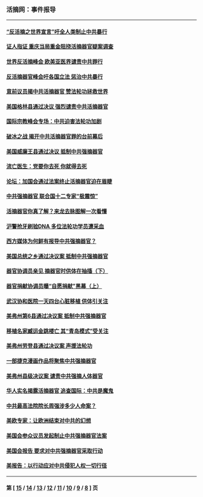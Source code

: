### 活摘网：事件报导
---
#### [“反活摘之世界宣言”吁全人类制止中共暴行](../../pages/nf5877/n13259730.md?11080430) 
#### [证人指证 重庆当局重金阻挠活摘器官疑案调查](../../pages/nf5877/n13259127.md?11080430) 
#### [世界反活摘峰会 欧美亚医界谴责中共罪行](../../pages/nf5877/n13253550.md?11080430) 
#### [反活摘器官峰会吁各国立法 惩治中共暴行](../../pages/nf5877/n13245052.md?11080430) 
#### [意前议员揭中共活摘器官 赞法轮功拯救世界](../../pages/nf5877/n13203445.md?11080430) 
#### [美国格林县通过决议 强烈谴责中共活摘器官](../../pages/nf5877/n13119367.md?11080430) 
#### [国际宗教峰会专场：中共迫害法轮功加剧](../../pages/nf5877/n13088279.md?11080430) 
#### [破冰之战 揭开中共活摘器官罪的台前幕后](../../pages/nf5877/n13082457.md?11080430) 
#### [美国威廉王县通过决议 抵制中共强摘器官](../../pages/nf5877/n13056521.md?11080430) 
#### [流亡医生：党要你去死 你就得去死](../../pages/nf5877/n13052835.md?11080430) 
#### [论坛：加国会通过法案终止活摘器官迫在眉睫](../../pages/nf5877/n13029839.md?11080430) 
#### [中共强摘器官 联合国十二专家“极震惊”](../../pages/nf5877/n13024313.md?11080430) 
#### [活摘器官你真了解？来龙去脉图解一次看懂](../../pages/nf5877/n13013820.md?11080430) 
#### [沪警抢牙刷验DNA 多位法轮功学员遭采血](../../pages/nf5877/n12969218.md?11080430) 
#### [西方媒体为何鲜有报导中共强摘器官？](../../pages/nf5877/n12932034.md?11080430) 
#### [美国总统之乡通过决议案 抵制中共强摘器官](../../pages/nf5877/n12908242.md?11080430) 
#### [器官协调员亲见 摘器官时供体在抽搐（下）](../../pages/nf5877/n12898622.md?11080430) 
#### [器官捐献协调员曝“自愿捐献”黑幕（上）](../../pages/nf5877/n12878830.md?11080430) 
#### [武汉协和医院一天四台心脏移植 供体引关注](../../pages/nf5877/n12863175.md?11080430) 
#### [美弗州第6县通过决议案 抵制中共强摘器官](../../pages/nf5877/n12805218.md?11080430) 
#### [移植名家臧运金跳楼亡 其“青岛模式”受关注](../../pages/nf5877/n12803746.md?11080430) 
#### [美弗州劳登县通过决议案 声援法轮功](../../pages/nf5877/n12785715.md?11080430) 
#### [一部捷克漫画作品将聚焦中共强摘器官](../../pages/nf5877/n12785954.md?11080430) 
#### [美弗州县级决议案 谴责中共强摘人体器官](../../pages/nf5877/n12721290.md?11080430) 
#### [华人实名揭露活摘器官 追查国际：中共是魔鬼](../../pages/nf5877/n12691724.md?11080430) 
#### [中共最高法院院长周强涉多少人命案？](../../pages/nf5877/n12678074.md?11080430) 
#### [美欧专家：让欧洲结束对中共的幻想](../../pages/nf5877/n12652921.md?11080430) 
#### [美国会参众议员发起制止中共强摘器官法案](../../pages/nf5877/n12627668.md?11080430) 
#### [美国会报告 要求对中共强摘器官采取行动](../../pages/nf5877/n12448233.md?11080430) 
#### [美报告：以行动应对中共侵犯人权一切行径](../../pages/nf5877/n12443204.md?11080430) 

---
#### 第 [ [15](./15.md?11080430) / [14](./14.md?11080430) / [13](./13.md?11080430) / [12](./12.md?11080430) / [11](./11.md?11080430) / [10](./10.md?11080430) / [9](./9.md?11080430) / [8](./8.md?11080430) ] 页
